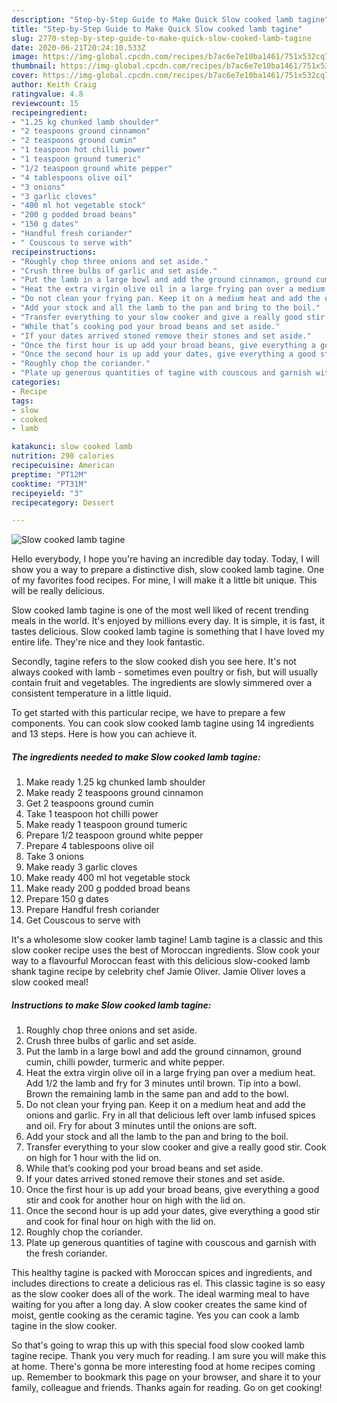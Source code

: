 ```yaml
---
description: "Step-by-Step Guide to Make Quick Slow cooked lamb tagine"
title: "Step-by-Step Guide to Make Quick Slow cooked lamb tagine"
slug: 2770-step-by-step-guide-to-make-quick-slow-cooked-lamb-tagine
date: 2020-06-21T20:24:10.533Z
image: https://img-global.cpcdn.com/recipes/b7ac6e7e10ba1461/751x532cq70/slow-cooked-lamb-tagine-recipe-main-photo.jpg
thumbnail: https://img-global.cpcdn.com/recipes/b7ac6e7e10ba1461/751x532cq70/slow-cooked-lamb-tagine-recipe-main-photo.jpg
cover: https://img-global.cpcdn.com/recipes/b7ac6e7e10ba1461/751x532cq70/slow-cooked-lamb-tagine-recipe-main-photo.jpg
author: Keith Craig
ratingvalue: 4.8
reviewcount: 15
recipeingredient:
- "1.25 kg chunked lamb shoulder"
- "2 teaspoons ground cinnamon"
- "2 teaspoons ground cumin"
- "1 teaspoon hot chilli power"
- "1 teaspoon ground tumeric"
- "1/2 teaspoon ground white pepper"
- "4 tablespoons olive oil"
- "3 onions"
- "3 garlic cloves"
- "400 ml hot vegetable stock"
- "200 g podded broad beans"
- "150 g dates"
- "Handful fresh coriander"
- " Couscous to serve with"
recipeinstructions:
- "Roughly chop three onions and set aside."
- "Crush three bulbs of garlic and set aside."
- "Put the lamb in a large bowl and add the ground cinnamon, ground cumin, chilli powder, turmeric and white pepper."
- "Heat the extra virgin olive oil in a large frying pan over a medium heat. Add 1/2 the lamb and fry for 3 minutes until brown. Tip into a bowl. Brown the remaining lamb in the same pan and add to the bowl."
- "Do not clean your frying pan. Keep it on a medium heat and add the onions and garlic. Fry in all that delicious left over lamb infused spices and oil. Fry for about 3 minutes until the onions are soft."
- "Add your stock and all the lamb to the pan and bring to the boil."
- "Transfer everything to your slow cooker and give a really good stir. Cook on high for 1 hour with the lid on."
- "While that’s cooking pod your broad beans and set aside."
- "If your dates arrived stoned remove their stones and set aside."
- "Once the first hour is up add your broad beans, give everything a good stir and cook for another hour on high with the lid on."
- "Once the second hour is up add your dates, give everything a good stir and cook for final hour on high with the lid on."
- "Roughly chop the coriander."
- "Plate up generous quantities of tagine with couscous and garnish with the fresh coriander."
categories:
- Recipe
tags:
- slow
- cooked
- lamb

katakunci: slow cooked lamb 
nutrition: 298 calories
recipecuisine: American
preptime: "PT12M"
cooktime: "PT31M"
recipeyield: "3"
recipecategory: Dessert

---
```



![Slow cooked lamb tagine](https://img-global.cpcdn.com/recipes/b7ac6e7e10ba1461/751x532cq70/slow-cooked-lamb-tagine-recipe-main-photo.jpg)

Hello everybody, I hope you're having an incredible day today. Today, I will show you a way to prepare a distinctive dish, slow cooked lamb tagine. One of my favorites food recipes. For mine, I will make it a little bit unique. This will be really delicious.

Slow cooked lamb tagine is one of the most well liked of recent trending meals in the world. It's enjoyed by millions every day. It is simple, it is fast, it tastes delicious. Slow cooked lamb tagine is something that I have loved my entire life. They're nice and they look fantastic.

Secondly, tagine refers to the slow cooked dish you see here. It&#39;s not always cooked with lamb - sometimes even poultry or fish, but will usually contain fruit and vegetables. The ingredients are slowly simmered over a consistent temperature in a little liquid.


To get started with this particular recipe, we have to prepare a few components. You can cook slow cooked lamb tagine using 14 ingredients and 13 steps. Here is how you can achieve it.

<!--inarticleads1-->

##### The ingredients needed to make Slow cooked lamb tagine:

1. Make ready 1.25 kg chunked lamb shoulder
1. Make ready 2 teaspoons ground cinnamon
1. Get 2 teaspoons ground cumin
1. Take 1 teaspoon hot chilli power
1. Make ready 1 teaspoon ground tumeric
1. Prepare 1/2 teaspoon ground white pepper
1. Prepare 4 tablespoons olive oil
1. Take 3 onions
1. Make ready 3 garlic cloves
1. Make ready 400 ml hot vegetable stock
1. Make ready 200 g podded broad beans
1. Prepare 150 g dates
1. Prepare Handful fresh coriander
1. Get  Couscous to serve with


It&#39;s a wholesome slow cooker lamb tagine! Lamb tagine is a classic and this slow cooker recipe uses the best of Moroccan ingredients. Slow cook your way to a flavourful Moroccan feast with this delicious slow-cooked lamb shank tagine recipe by celebrity chef Jamie Oliver. Jamie Oliver loves a slow cooked meal! 

<!--inarticleads2-->

##### Instructions to make Slow cooked lamb tagine:

1. Roughly chop three onions and set aside.
1. Crush three bulbs of garlic and set aside.
1. Put the lamb in a large bowl and add the ground cinnamon, ground cumin, chilli powder, turmeric and white pepper.
1. Heat the extra virgin olive oil in a large frying pan over a medium heat. Add 1/2 the lamb and fry for 3 minutes until brown. Tip into a bowl. Brown the remaining lamb in the same pan and add to the bowl.
1. Do not clean your frying pan. Keep it on a medium heat and add the onions and garlic. Fry in all that delicious left over lamb infused spices and oil. Fry for about 3 minutes until the onions are soft.
1. Add your stock and all the lamb to the pan and bring to the boil.
1. Transfer everything to your slow cooker and give a really good stir. Cook on high for 1 hour with the lid on.
1. While that’s cooking pod your broad beans and set aside.
1. If your dates arrived stoned remove their stones and set aside.
1. Once the first hour is up add your broad beans, give everything a good stir and cook for another hour on high with the lid on.
1. Once the second hour is up add your dates, give everything a good stir and cook for final hour on high with the lid on.
1. Roughly chop the coriander.
1. Plate up generous quantities of tagine with couscous and garnish with the fresh coriander.


This healthy tagine is packed with Moroccan spices and ingredients, and includes directions to create a delicious ras el. This classic tagine is so easy as the slow cooker does all of the work. The ideal warming meal to have waiting for you after a long day. A slow cooker creates the same kind of moist, gentle cooking as the ceramic tagine. Yes you can cook a lamb tagine in the slow cooker. 

So that's going to wrap this up with this special food slow cooked lamb tagine recipe. Thank you very much for reading. I am sure you will make this at home. There's gonna be more interesting food at home recipes coming up. Remember to bookmark this page on your browser, and share it to your family, colleague and friends. Thanks again for reading. Go on get cooking!
